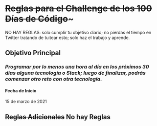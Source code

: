 # ~~Reglas para el Challenge de los 100 Días de Código~~~

NO HAY REGLAS: solo cumplir tu objetivo diario; no pierdas el tiempo en Twitter tratando de tuitear esto; solo haz el trabajo y aprende.

## Objetivo Principal
### *Programar por lo menos una hora al día en los próximos 30 días alguna tecnología o Stack; luego de finalizar, podrás comenzar otro reto con otra tecnología.*

#### Fecha de Inicio
15 de marzo de 2021

## ~~Reglas Adicionales~~ No hay Reglas
